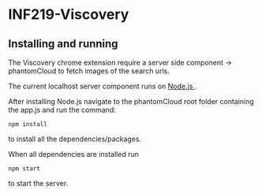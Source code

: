 # INF219-Viscovery

## Installing and running
The Viscovery chrome extension require a server side component -> phantomCloud to fetch images of the search urls.

The current localhost server component runs on <a href="https://nodejs.org/en/"> Node.js </a>.

After installing Node.js navigate to the phantomCloud root folder containing the app.js and run the command: 
```
npm install
```
to install all the dependencies/packages.

When all dependencies are installed run
```
npm start
```
to start the server.
